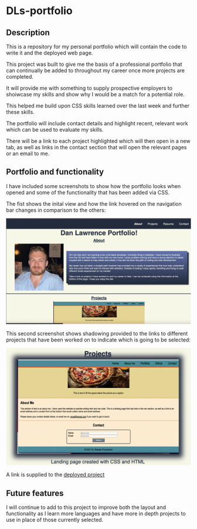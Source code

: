 # DLs-portfolio

## Description
This is a repository for my personal portfolio which will contain the code to write it and the deployed web page.

This project was built to give me the basis of a professional portfolio that can continually be added to throughout my career once more projects are completed.

It will provide me with something to supply prospective employers to shoiwcase my skills and show why I would be a match for a potential role.

This helped me build upon CSS skills learned over the last week and further these skills.

The portfolio will include contact details and highlight recent, relevant work which can be used to evaluate my skills.

There will be a link to each project highlighted which will then open in a new tab, as well as links in the contact section that will open the relevant pages or an email to me.

## Portfolio and functionality

I have included some screenshots to show how the portfolio looks when opened and some of the functionality that has been added via CSS.

The fist shows the inital view and how the link hovered on the navigation bar changes in comparison to the others:

![Screenshot of portfolio and nav bar styling](./assets/images/README1.png)

This second screenshot shows shadowing provided to the links to different projects that have been worked on to indicate which is going to be selected:

![Screenshot of portfolio and shadowing](./assets/images/README2.png)

A link is supplied to the [deployed project](https://danlawrence91.github.io/DLs-portfolio/)

## Future features

I will continue to add to this project to improve both the layout and functionality as I learn more languages and have more in depth projects to use in place of those currently selected.

